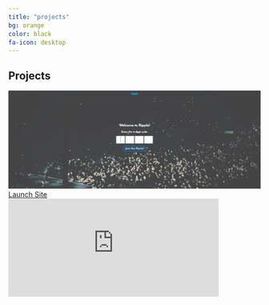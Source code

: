 ```yaml
---
title: "projects"
bg: orange
color: black
fa-icon: desktop
---
```


## Projects

<div class="container">
  <img src="img/ripple.JPG" width="420" height="196" alt="Ripple" class="image" style="width:100%"/>
   <div class="middle">
   <a href="http://abgripple.herokuapp.com">
   <div class="text">Launch Site
   </div>
   </a>
   </div>
  <iframe width="420" height="196" src="https://www.youtube.com/embed/Ll7MTgHA0cc" frameborder="0" allow="accelerometer; autoplay; encrypted-media; gyroscope; picture-in-picture" allowfullscreen>
  </iframe>
</div>
